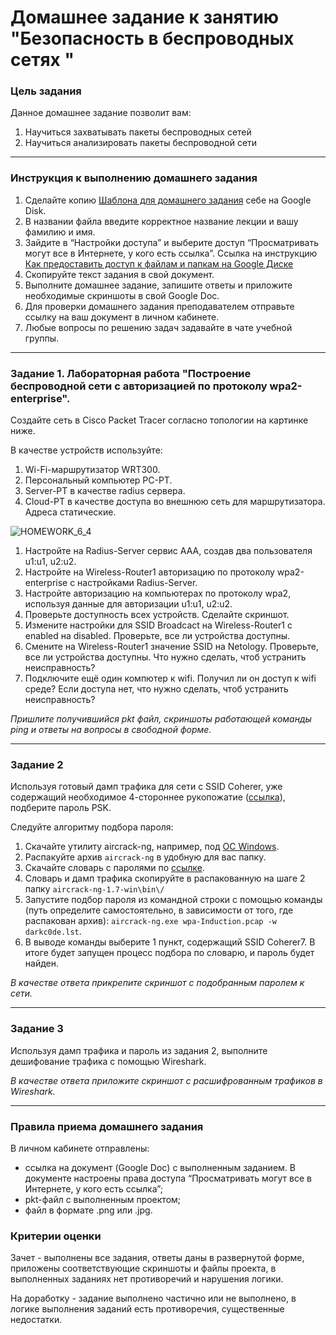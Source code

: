 # Домашнее задание к занятию "Безопасность в беспроводных сетях "

### Цель задания

Данное домашнее задание позволит вам:

1. Научиться захватывать пакеты беспроводных сетей
3. Научиться анализировать пакеты беспроводной сети

------

### Инструкция к выполнению домашнего задания

1. Сделайте копию [Шаблона для домашнего задания](https://docs.google.com/document/d/1youKpKm_JrC0UzDyUslIZW2E2bIv5OVlm_TQDvH5Pvs/edit) себе на Google Disk.
2. В названии файла введите корректное название лекции и вашу фамилию и имя.
3. Зайдите в “Настройки доступа” и выберите доступ “Просматривать могут все в Интернете, у кого есть ссылка”.  Ссылка на инструкцию [Как предоставить доступ к файлам и папкам на Google Диске](https://support.google.com/docs/answer/2494822?hl=ru&co=GENIE.Platform%3DDesktop)
4. Скопируйте текст задания в свой документ.
5. Выполните домашнее задание, запишите ответы и приложите необходимые скриншоты в свой Google Doc.
6. Для проверки домашнего задания преподавателем отправьте ссылку на ваш документ в личном кабинете.
7. Любые вопросы по решению задач задавайте в чате учебной группы.

---

### Задание 1. Лабораторная работа "Построение беспроводной сети с авторизацией по протоколу wpa2-enterprise".

Создайте сеть в Сisco Packet Tracer согласно топологии на картинке ниже.

В качестве устройств используйте: 
1. Wi-Fi-маршрутизатор WRT300.
2. Персональный компьютер PC-PT.
3. Server-PT в качестве radius сервера.
4. Cloud-PT в качестве доступа во внешнюю сеть для маршрутизатора.
Адреса статические. 

![HOMEWORK_6_4](https://user-images.githubusercontent.com/40097402/171293324-a328ef81-abb0-4c89-95fc-465a4cba309e.jpg)

1. Настройте на Radius-Server сервис AAA, создав два пользователя u1:u1, u2:u2.
2. Настройте на Wireless-Router1 авторизацию по протоколу wpa2-enterprise с настройками Radius-Server.
3. Настройте авторизацию на компьютерах по протоколу wpa2, используя данные для авторизации u1:u1, u2:u2.
4. Проверьте доступность всех устройств. Сделайте скриншот.
5. Измените настройки для SSID Broadcact на  Wireless-Router1 с enabled на disabled. Проверьте, все ли устройства доступны.
6. Смените на Wireless-Router1 значение SSID на Netology. Проверьте, все ли устройства доступны. Что нужно сделать, чтоб устранить неисправность?
7. Подключите ещё один компютер к wifi. Получил ли он доступ к wifi среде? Если доступа нет, что нужно сделать, чтоб устранить неисправность?

*Пришлите получившийся pkt файл, скриншоты работающей команды ping и ответы на вопросы в свободной форме.*

---

### Задание 2

Используя готовый дамп трафика для сети с SSID Coherer, уже содержащий необходимое 4-стороннее рукопожатие ([ссылка](https://github.com/netology-code/wfnt-homeworks/blob/main/wpa-Induction.pcap)), подберите пароль PSK.

Следуйте алгоритму подбора пароля:
1. Скачайте утилиту aircrack-ng, например, под [ОС Windows](https://www.aircrack-ng.org/).
2. Распакуйте архив `aircrack-ng` в удобную для вас папку.   
3. Скачайте словарь с паролями по [ссылке](https://github.com/netology-code/wfnt-homeworks/blob/main/wpa-Induction.pcap).   
4. Словарь и дамп трафика скопируйте в распакованную на шаге 2 папку `aircrack-ng-1.7-win\bin\/`
5. Запустите подбор пароля из командной строки с помощью команды (путь определите самостоятельно, в зависимости от того, где распакован архив):
   `aircrack-ng.exe wpa-Induction.pcap -w darkc0de.lst`.
7. В выводе команды выберите 1 пункт, содержащий SSID Coherer7. В итоге будет запущен процесс подбора по словарю, и пароль будет найден.



*В качестве ответа прикрепите скриншот с подобранным паролем к сети.*

---

### Задание 3

Используя дамп трафика и пароль из задания 2, выполните дешифование трафика с помощью Wireshark.

*В качестве ответа приложите скриншот с расшифрованным трафиков в Wireshark.*

---

### Правила приема домашнего задания

В личном кабинете отправлены:

- ссылка на документ (Google Doc) с выполненным заданием. В документе настроены права доступа “Просматривать могут все в Интернете, у кого есть ссылка”;
- pkt-файл с выполненным проектом;
- файл в формате .png или .jpg.

### Критерии оценки

Зачет - выполнены все задания, ответы даны в развернутой форме, приложены соответствующие скриншоты и файлы проекта, в выполненных заданиях нет противоречий и нарушения логики.

На доработку - задание выполнено частично или не выполнено, в логике выполнения заданий есть противоречия, существенные недостатки.

